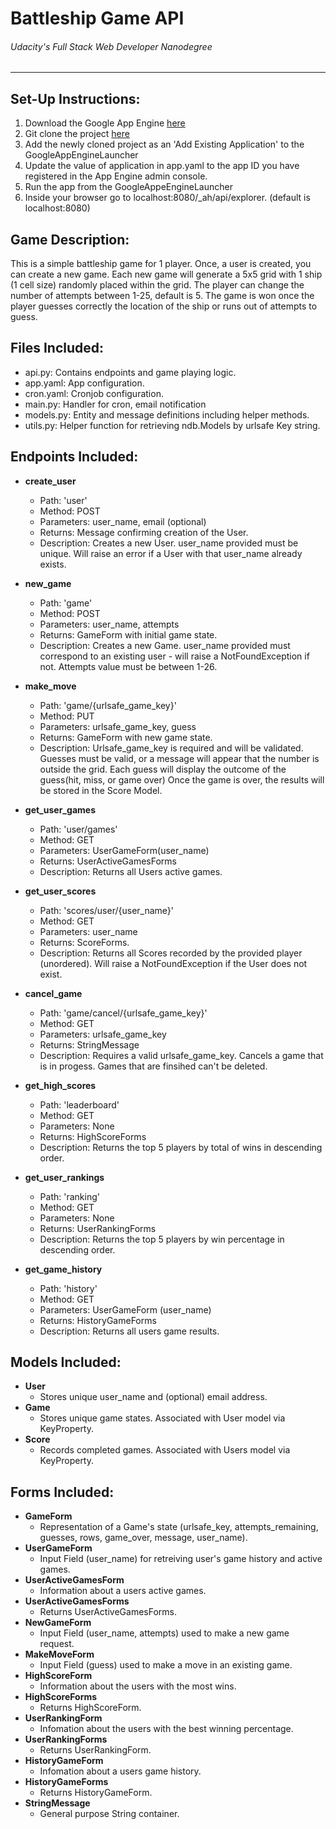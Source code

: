 # Battleship Game API
###### Udacity's Full Stack Web Developer Nanodegree
----
## Set-Up Instructions:
1.  Download the Google App Engine [here](https://cloud.google.com/appengine/docs/python/download)
2.  Git clone the project [here](https://github.com/egarcia410/Design-A-Game.git)
3.  Add the newly cloned project as an 'Add Existing Application' to the GoogleAppEngineLauncher
4.  Update the value of application in app.yaml to the app ID you have registered
 in the App Engine admin console.
5.  Run the app from the GoogleAppeEngineLauncher
6.  Inside your browser go to localhost:8080/_ah/api/explorer. (default is localhost:8080)

## Game Description:
This is a simple battleship game for 1 player. Once, a user is created, you can create a new game. Each new game will generate a 5x5 grid with 1 ship (1 cell size) randomly placed within the grid. The player can change the number of attempts between 1-25, default is 5. The game is won once the player guesses correctly the location of the ship or runs out of attempts to guess.

## Files Included:
 - api.py: Contains endpoints and game playing logic.
 - app.yaml: App configuration.
 - cron.yaml: Cronjob configuration.
 - main.py: Handler for cron, email notification
 - models.py: Entity and message definitions including helper methods.
 - utils.py: Helper function for retrieving ndb.Models by urlsafe Key string.

## Endpoints Included:

 - **create_user**
    - Path: 'user'
    - Method: POST
    - Parameters: user_name, email (optional)
    - Returns: Message confirming creation of the User.
    - Description: Creates a new User. user_name provided must be unique. Will
    raise an error if a User with that user_name already exists.


 - **new_game**
    - Path: 'game'
    - Method: POST
    - Parameters: user_name, attempts
    - Returns: GameForm with initial game state.
    - Description: Creates a new Game. user_name provided must correspond to an
    existing user - will raise a NotFoundException if not. Attempts value must be between 1-26.


 - **make_move**
    - Path: 'game/{urlsafe_game_key}'
    - Method: PUT
    - Parameters: urlsafe_game_key, guess
    - Returns: GameForm with new game state.
    - Description: Urlsafe_game_key is required and will be validated. Guesses must be valid, or a message will appear that the number is outside the grid. Each guess will display the outcome of the guess(hit, miss, or game over) Once the game is over, the results will be stored in the Score Model.


 - **get_user_games**
    - Path: 'user/games'
    - Method: GET
    - Parameters: UserGameForm(user_name)
    - Returns: UserActiveGamesForms
    - Description: Returns all Users active games.


 - **get_user_scores**
    - Path: 'scores/user/{user_name}'
    - Method: GET
    - Parameters: user_name
    - Returns: ScoreForms.
    - Description: Returns all Scores recorded by the provided player (unordered).
    Will raise a NotFoundException if the User does not exist.


 - **cancel_game**
    - Path: 'game/cancel/{urlsafe_game_key}'
    - Method: GET
    - Parameters: urlsafe_game_key
    - Returns: StringMessage
    - Description: Requires a valid urlsafe_game_key. Cancels a game that is in progess. Games that are finsihed can't be deleted.


 - **get_high_scores**
    - Path: 'leaderboard'
    - Method: GET
    - Parameters: None
    - Returns: HighScoreForms
    - Description: Returns the top 5 players by total of wins in descending order.


 - **get_user_rankings**
    - Path: 'ranking'
    - Method: GET
    - Parameters: None
    - Returns: UserRankingForms
    - Description: Returns the top 5 players by win percentage in descending order.


 - **get_game_history**
    - Path: 'history'
    - Method: GET
    - Parameters: UserGameForm (user_name)
    - Returns: HistoryGameForms
    - Description: Returns all users game results.

## Models Included:
 - **User**
    - Stores unique user_name and (optional) email address.
 - **Game**
    - Stores unique game states. Associated with User model via KeyProperty.
 - **Score**
    - Records completed games. Associated with Users model via KeyProperty.

## Forms Included:
 - **GameForm**
    - Representation of a Game's state (urlsafe_key, attempts_remaining, guesses, rows, game_over, message, user_name).
 - **UserGameForm**
    - Input Field (user_name) for retreiving user's game history and active games.
 - **UserActiveGamesForm**
    - Information about a users active games.
 - **UserActiveGamesForms**
    -  Returns UserActiveGamesForms.
 - **NewGameForm**
    - Input Field (user_name, attempts) used to make a new game request.
 - **MakeMoveForm**
    -  Input Field (guess) used to make a move in an existing game.
 - **HighScoreForm**
    -  Information about the users with the most wins.
 - **HighScoreForms**
    - Returns HighScoreForm.
 - **UserRankingForm**
    - Infomation about the users with the best winning percentage.
 - **UserRankingForms**
    - Returns UserRankingForm.
 - **HistoryGameForm**
    - Infomation about a users game history.
 - **HistoryGameForms**
    - Returns HistoryGameForm.
 - **StringMessage**
    - General purpose String container.